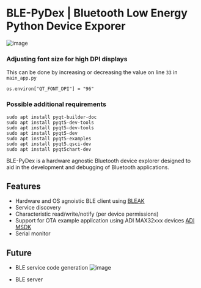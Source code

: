 # BLE-PyDex | Bluetooth Low Energy Python Device Exporer
![image](https://user-images.githubusercontent.com/62710807/184521555-0bd74419-3de0-487d-9310-a805e85a92a2.png)
### Adjusting font size for high DPI displays
This can be done by increasing or decreasing the value on line `33` in `main_app.py`
```
os.environ["QT_FONT_DPI"] = "96"

```

### Possible additional requirements
```
sudo apt install pyqt-builder-doc
sudo apt install pyqt5-dev-tools
sudo apt install pyqt5-dev-tools
sudo apt install pyqt5-dev
sudo apt install pyqt5-examples
sudo apt install pyqt5.qsci-dev
sudo apt install pyqt5chart-dev
```

BLE-PyDex is a hardware agnostic Bluetooth device explorer designed to aid in the development and debugging of Bluetooth applications.

## Features
- Hardware and OS agnoistic BLE client using [BLEAK](https://github.com/hbldh/bleak)
- Service discovery
- Characteristic read/write/notify (per device permissions)
- Support for OTA example application using ADI MAX32xxx devices [ADI MSDK]( https://github.com/Analog-Devices-MSDK/msdk)
- Serial monitor
## Future
- BLE service code generation
![image](https://user-images.githubusercontent.com/62710807/210289083-ffe5d09c-d1c2-48d9-b5c5-9f61bbac741e.png)

- BLE server
